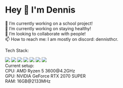 # Hey 👋 I'm Dennis
🔭 I’m currently working on a school project! <br>
🌱 I’m currently working on staying healthy! <br>
👯 I’m looking to collaborate with people! <br>
📫 How to reach me: I am mostly on discord: dennisthcr.  <br>

Tech Stack:
<div align="left">
  <img src="https://img.shields.io/badge/-Rust-0098C2?style=for-the-badge" />
  <img src="https://img.shields.io/badge/-x86--64%20ASM-0098C2?style=for-the-badge" />
  <img src="https://img.shields.io/badge/-JS-0098C2?style=for-the-badge" />
  <img src="https://img.shields.io/badge/-Node.js-0098C2?style=for-the-badge" />
  <img src="https://img.shields.io/badge/-Python-0098C2?style=for-the-badge" />
  <img src="https://img.shields.io/badge/-Lua-0098C2?style=for-the-badge" />
  <img src="https://img.shields.io/badge/-Java-0098C2?style=for-the-badge" />
</div>
Current setup:<br>
CPU: AMD Ryzen 5 3600@4.2GHz<br>
GPU: NVIDIA GeForce RTX 2070 SUPER<br>
RAM: 16GB@2133MHz<br>
